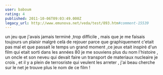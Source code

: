 ```yaml
---
user: baboum
rating: 4
published: 2011-10-06T09:03:49.000Z
legacy_url: http://www.emunova.net/veda/test/893.htm#comment-15539
---
```

un jeu que j'avais jamais terminé ,trop difficile , mais que je me faisais toujours un plaisir malgré celà de rejouer  parce que graphiquement c'etait pas mal et que passait le temps un grand moment ,ce jeux etait inspiré d'un film qui etait sorti dans les années 80 je me souviens plus du nom  l'histoire , un oncle et son neveu qui devait faire un transport de materiaux nucleaire je crois , et il y a plein de terrosriste qui veulent les arreter , j'ai beau cherche sur le net je trouve plus le nom de ce film !
